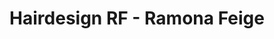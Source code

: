 ---
title: "Hairdesign RF - Ramona Feige"
url: /chemnitz/hairdesign-rf-ramona-feige/
shop: Friseur
---